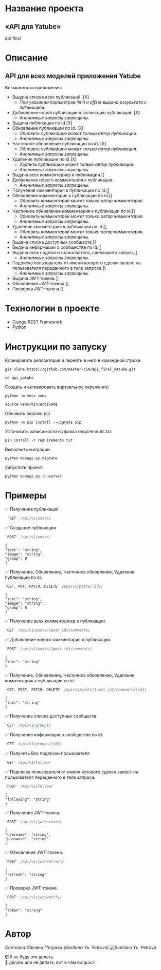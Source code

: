 # Название проекта 
## «API для Yatube»
api final
# Описание
## API для всех моделей приложения Yatube
Возможности приложения:
- Выдача списка всех публикаций. [X]
    - _При указании параметров limit и offset выдача  результата с пагинацией._
- Добавление новой публикации в коллекцию публикаций. [X]
    - _Анонимные запросы запрещены._
- Выдача публикации по id.[X]
- Обновление публикации по id. [X]
    - _Обновить публикацию может только автор публикации._
    - _Анонимные запросы запрещены._
- Частичное обновление публикации по id. [X]
    - _Обновить публикацию может только автор публикации._
    - _Анонимные запросы запрещены._
- Удаление публикации по id.[X]
    - _Удалить публикацию может только автор публикации._
    - _Анонимные запросы запрещены._
- Выдача всех комментариев к публикации.[]
- Добавление нового комментария к публикации.
    - _Анонимные запросы запрещены._
- Получение комментария к публикации по id.[]
- Обновление комментария к публикации по id.[]
    - _Обновить комментарий может только автор комментария._
    -  _Анонимные запросы запрещены._
- Частичное обновление комментария к публикации по id.[]
    - _Обновить комментарий может только автор комментария._
    - _Анонимные запросы запрещены._
- Удаление комментария к публикации по id.[]
    - _Обновить комментарий может только автор комментария._
    - _Анонимные запросы запрещены._
- Выдача списка доступных сообществ.[]
- Выдача информации о сообществе по id.[]
- Выдача всех подписок пользователя, сделавшего запрос.[]
    - _Анонимные запросы запрещены._
- Подписка пользователя от имени которого сделан запрос на пользователя переданного в теле запроса.[]
    - _Анонимные запросы запрещены._
- Выдача JWT-токена.[]
- Обновление JWT-токена.[]
- Проверка JWT-токена.[]
# Технологии в проекте
- Django REST Framework
- Python
# Инструкции по запуску
Клонировать репозиторий и перейти в него в командной строке:

```
git clone https://github.com/master-cim/api_final_yatube.git
```

```
cd api_yatube
```

Cоздать и активировать виртуальное окружение:

```
python -m venv venv
```

```
source venv/bin/activate
```
Обновить версию pip
```
python -m pip install --upgrade pip
```

Установить зависимости из файла requirements.txt:

```
pip install -r requirements.txt
```

Выполнить миграции:

```
python manage.py migrate
```

Запустить проект:

```
python manage.py runserver
```
# Примеры
:white_check_mark: Получение публикаций

```python
 `GET' /api/v1/posts/
```
:white_check_mark: Создание публикации
```Python
`POST' /api/v1/posts/
```
```
{
"text": "string",
"image": "string",
"group": 0
}
```
:white_check_mark: Получение, Обновление,  Частичное обновление, Удаление публикации по id.
```Python
`GET, PUT, PATCH, DELETE' /api/v1/posts/{id}/
```
```
{
"text": "string",
"image": "string",
"group": 0
}
```
:white_check_mark: Получение всех комментариев к публикации.
```Python
`GET' /api/v1/posts/{post_id}/comments/
```
:white_check_mark: Добавление нового комментария к публикации.
```Python
`POST' /api/v1/posts/{post_id}/comments/
```
```
{
"text": "string"
}
```
:white_check_mark: Получение, Обновление, Частичное обновление, Удаление  комментария к публикации по id.
```Python
`GET, POST, PATCH, DELETE' /api/v1/posts/{post_id}/comments/{id}/
```
```
{
"text": "string"
}
```
:white_check_mark: Получение списка доступных сообществ.
```Python
`GET' /api/v1/groups/
```
:white_check_mark: Получение информации о сообществе по id.
```Python
`GET' /api/v1/groups/{id}/
```
:white_check_mark: Получить Все подписки пользователя
```Python
`GET' /api/v1/follow/
```
:white_check_mark: Подписка пользователя от имени которого сделан запрос на пользователя переданного в теле запроса.
```Python
`POST' /api/v1/follow/
```
```
{
"following": "string"
}
```
:white_check_mark: Получение JWT-токена.
```Python
`POST' /api/v1/jwt/create/
```
```
{
"username": "string",
"password": "string"
}
```
:white_check_mark: Обновление JWT-токена.
```Python
`POST' /api/v1/jwt/refresh/
```
```
{
"refresh": "string"
}
```
:white_check_mark: Проверка JWT-токена.
```Python
`POST' /api/v1/jwt/verify/
```
```
{
"token": "string"
}
```
# Автор
_Светлана Юревна Петрова_
_(Svetlana Yu. Petrova)_
![Svetlana Yu. Petrova](https://scontent-arn2-1.xx.fbcdn.net/v/t1.6435-9/78063561_2550265828376104_5780089999668019200_n.jpg?_nc_cat=103&ccb=1-5&_nc_sid=09cbfe&_nc_ohc=jYF0uiDh6-oAX-Byn5S&_nc_ht=scontent-arn2-1.xx&oh=00_AT_zdEIwbjRhk6p4Fq_RH1QsUCzpD6jFyWJFQ3xi-ZI-DQ&oe=6200A485&s=230 "Svetlana Yu. Petrova")

:negative_squared_cross_mark: Я не буду это делать    
:black_square_button: делать или не делать, вот в чем вопрос?   